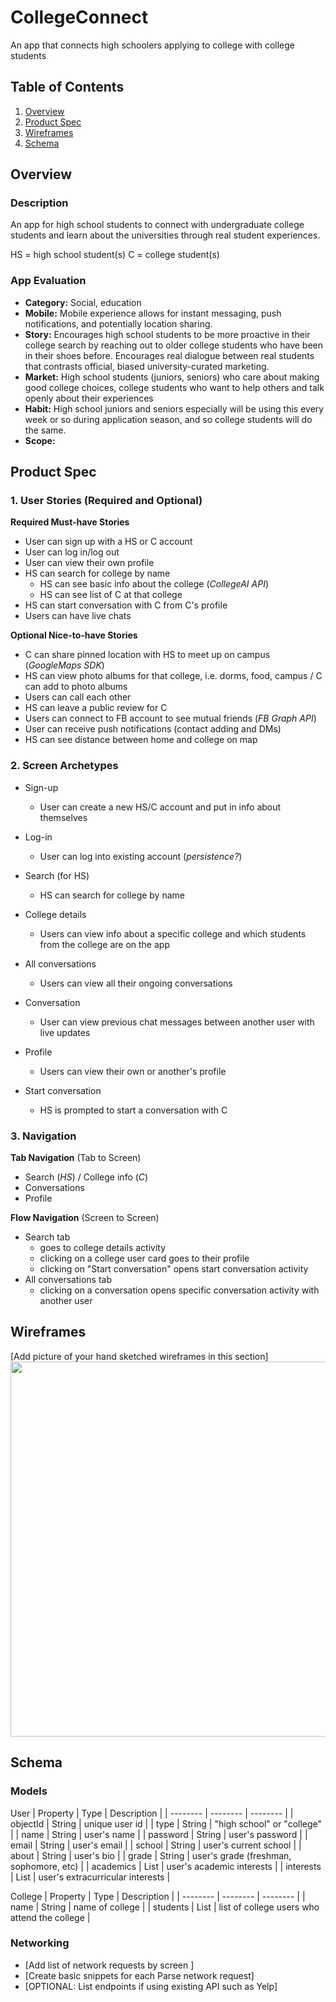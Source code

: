 # CollegeConnect
An app that connects high schoolers applying to college with college students

## Table of Contents
1. [Overview](#Overview)
1. [Product Spec](#Product-Spec)
1. [Wireframes](#Wireframes)
2. [Schema](#Schema)

## Overview
### Description
An app for high school students to connect with undergraduate college students and learn about the universities through real student experiences. 

HS = high school student(s)
C = college student(s)

### App Evaluation
- **Category:** Social, education
- **Mobile:** Mobile experience allows for instant messaging, push notifications, and potentially location sharing. 
- **Story:** Encourages high school students to be more proactive in their college search by reaching out to older college students who have been in their shoes before. Encourages real dialogue between real students that contrasts official, biased university-curated marketing. 
- **Market:** High school students (juniors, seniors) who care about making good college choices, college students who want to help others and talk openly about their experiences
- **Habit:** High school juniors and seniors especially will be using this every week or so during application season, and so college students will do the same. 
- **Scope:** 

## Product Spec

### 1. User Stories (Required and Optional)

**Required Must-have Stories**

* User can sign up with a HS or C account
* User can log in/log out
* User can view their own profile
* HS can search for college by name
    * HS can see basic info about the college (*CollegeAI API*)
    * HS can see list of C at that college
* HS can start conversation with C from C's profile
* Users can have live chats

**Optional Nice-to-have Stories**

* C can share pinned location with HS to meet up on campus (*GoogleMaps SDK*)
* HS can view photo albums for that college, i.e. dorms, food, campus / C can add to photo albums
* Users can call each other
* HS can leave a public review for C
* Users can connect to FB account to see mutual friends (*FB Graph API*)
* User can receive push notifications (contact adding and DMs)
* HS can see distance between home and college on map

### 2. Screen Archetypes

* Sign-up
   * User can create a new HS/C account and put in info about themselves

* Log-in
   * User can log into existing account (*persistence?*)
   
* Search (for HS)
   * HS can search for college by name

* College details
    * Users can view info about a specific college and which students from the college are on the app

* All conversations
    * Users can view all their ongoing conversations

* Conversation
    * User can view previous chat messages between another user with live updates

* Profile
    * Users can view their own or another's profile

* Start conversation
    * HS is prompted to start a conversation with C

### 3. Navigation

**Tab Navigation** (Tab to Screen)

* Search (*HS*) / College info (*C*)
* Conversations
* Profile

**Flow Navigation** (Screen to Screen)

* Search tab
   * goes to college details activity
   * clicking on a college user card goes to their profile
   * clicking on "Start conversation" opens start conversation activity
* All conversations tab
    * clicking on a conversation opens specific conversation activity with another user
    
 ## Wireframes
[Add picture of your hand sketched wireframes in this section]
<img src="YOUR_WIREFRAME_IMAGE_URL" width=600>

## Schema 
### Models
User
| Property     | Type         | Description |
| --------     | --------     | -------- |
| objectId     | String       | unique user id |
| type         | String       | "high school" or "college" |
| name         | String       | user's name |
| password     | String       | user's password |
| email        | String       | user's email |
| school       | String       | user's current school |
| about        | String       | user's bio |
| grade        | String       | user's grade (freshman, sophomore, etc) |
| academics    | List<String> | user's academic interests |
| interests    | List<String> | user's extracurricular interests |

College
| Property    | Type       | Description |
| --------    | --------   | -------- |
| name        | String     | name of college |
| students    | List<User> | list of college users who attend the college |

### Networking
- [Add list of network requests by screen ]
- [Create basic snippets for each Parse network request]
- [OPTIONAL: List endpoints if using existing API such as Yelp]
